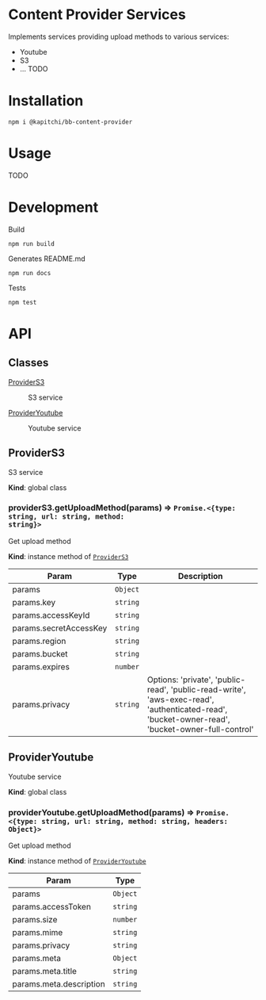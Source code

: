 # Content Provider Services

Implements services providing upload methods to various services:

* Youtube
* S3
* ... TODO

# Installation
```
npm i @kapitchi/bb-content-provider
```

# Usage

TODO

# Development

Build

```
npm run build
```

Generates README.md
```
npm run docs
```

Tests

```
npm test
```

# API

## Classes

<dl>
<dt><a href="#ProviderS3">ProviderS3</a></dt>
<dd><p>S3 service</p>
</dd>
<dt><a href="#ProviderYoutube">ProviderYoutube</a></dt>
<dd><p>Youtube service</p>
</dd>
</dl>

<a name="ProviderS3"></a>

## ProviderS3
S3 service

**Kind**: global class  
<a name="ProviderS3+getUploadMethod"></a>

### providerS3.getUploadMethod(params) ⇒ <code>Promise.&lt;{type: string, url: string, method: string}&gt;</code>
Get upload method

**Kind**: instance method of [<code>ProviderS3</code>](#ProviderS3)  

| Param | Type | Description |
| --- | --- | --- |
| params | <code>Object</code> |  |
| params.key | <code>string</code> |  |
| params.accessKeyId | <code>string</code> |  |
| params.secretAccessKey | <code>string</code> |  |
| params.region | <code>string</code> |  |
| params.bucket | <code>string</code> |  |
| params.expires | <code>number</code> |  |
| params.privacy | <code>string</code> | Options: 'private', 'public-read', 'public-read-write',                       'aws-exec-read', 'authenticated-read', 'bucket-owner-read',                       'bucket-owner-full-control' |

<a name="ProviderYoutube"></a>

## ProviderYoutube
Youtube service

**Kind**: global class  
<a name="ProviderYoutube+getUploadMethod"></a>

### providerYoutube.getUploadMethod(params) ⇒ <code>Promise.&lt;{type: string, url: string, method: string, headers: Object}&gt;</code>
Get upload method

**Kind**: instance method of [<code>ProviderYoutube</code>](#ProviderYoutube)  

| Param | Type |
| --- | --- |
| params | <code>Object</code> | 
| params.accessToken | <code>string</code> | 
| params.size | <code>number</code> | 
| params.mime | <code>string</code> | 
| params.privacy | <code>string</code> | 
| params.meta | <code>Object</code> | 
| params.meta.title | <code>string</code> | 
| params.meta.description | <code>string</code> | 

